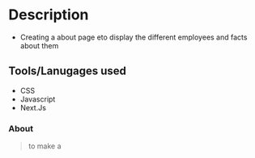 # Description 
- Creating a about page eto display the different employees and facts about them 

## Tools/Lanugages used 
- CSS 
- Javascript 
- Next.Js

### About 
> to make a 



